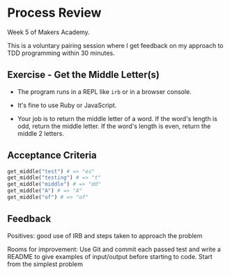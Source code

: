 # Process Review

Week 5 of Makers Academy.

This is a voluntary pairing session where I get feedback on my approach to TDD programming within 30 minutes.

## Exercise - Get the Middle Letter(s)

- The program runs in a REPL like `irb` or in a browser console.

- It's fine to use Ruby or JavaScript.

- Your job is to return the middle letter of a word. If the word's length is odd, return the middle letter. If the word's length is even, return the middle 2 letters.

## Acceptance Criteria

```ruby
get_middle("test") # => "es"
get_middle("testing") # => "t"
get_middle("middle") # => "dd"
get_middle("A") # => "A"
get_middle("of") # => "of"
```

## Feedback

Positives: good use of IRB and steps taken to approach the problem

Rooms for improvement: Use Git and commit each passed test and write a README to give examples of input/output before starting to code. Start from the simplest problem
